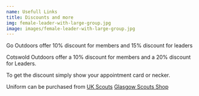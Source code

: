 ```yaml
---
name: Usefull Links
title: Discounts and more
img: female-leader-with-large-group.jpg
image: images/female-leader-with-large-group.jpg
---
```

Go Outdoors offer 10% discount for members and 15% discount for leaders

Cotswold Outdoors offer a 10% discount for members and a 20% discount for Leaders. 

To get the discount simply show your appointment card or necker.

Uniform can be purchased from
[UK Scouts](https://shop.scouts.org.uk/uniforms)
[Glasgow Scouts Shop](https://www.glasgowscoutshop.com/)

